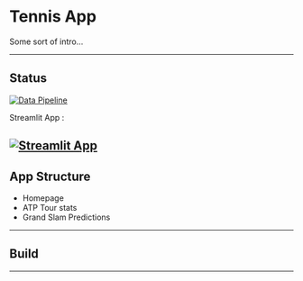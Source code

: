 # Tennis App

Some sort of intro...

---

## Status

[![Data Pipeline](https://github.com/iDataEngineer/TennisApp/actions/workflows/data_pipeline.yml/badge.svg)](https://github.com/iDataEngineer/TennisApp/actions/workflows/data_pipeline.yml)

Streamlit App : 

[![Streamlit App](https://img.shields.io/badge/Streamlit-TennisApp-brightgreen?icon=github)](https://idataengineer-tennisapp-apphome-rr2zf9.streamlitapp.com/)
---

## App Structure

- Homepage
- ATP Tour stats
- Grand Slam Predictions

---

## Build


---
